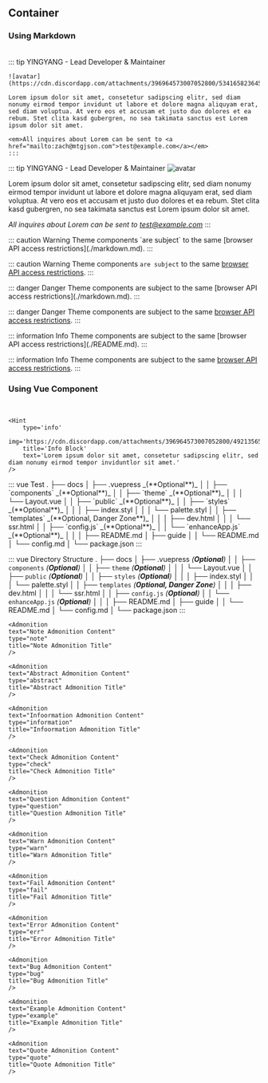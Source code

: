 ## Container

### Using Markdown

<br/>

<Expansion>
    ::: tip YINGYANG - Lead Developer & Maintainer
    
    ![avatar](https://cdn.discordapp.com/attachments/396964573007052800/534165823645024296/YingYang.gif)
    
    Lorem ipsum dolor sit amet, consetetur sadipscing elitr, sed diam nonumy eirmod tempor invidunt ut labore et dolore magna aliquyam erat, sed diam voluptua. At vero eos et accusam et justo duo dolores et ea rebum. Stet clita kasd gubergren, no sea takimata sanctus est Lorem ipsum dolor sit amet.
    
    <em>All inquires about Lorem can be sent to <a href="mailto:zach@mtgjson.com">test@example.com</a></em>
    :::
</Expansion>
  
::: tip YINGYANG - Lead Developer & Maintainer
![avatar](https://cdn.discordapp.com/attachments/396964573007052800/534165823645024296/YingYang.gif)

Lorem ipsum dolor sit amet, consetetur sadipscing elitr, sed diam nonumy eirmod tempor invidunt ut labore et dolore
magna aliquyam erat, sed diam voluptua. At vero eos et accusam et justo duo dolores et ea rebum. Stet clita kasd
gubergren, no sea takimata sanctus est Lorem ipsum dolor sit amet.

<em>All inquires about Lorem can be sent to <a href="mailto:zach@mtgjson.com">test@example.com</a></em>
:::

<Expansion>
    ::: caution Warning
    Theme components `are subject` to the same [browser API access restrictions](./markdown.md).
    :::
</Expansion>

::: caution Warning
Theme components `are subject` to the same [browser API access restrictions](./README.md).
:::

<Expansion>
    ::: danger Danger
    Theme components are subject to the same [browser API access restrictions](./markdown.md).
    :::
</Expansion>

::: danger Danger
Theme components are subject to the same [browser API access restrictions](./markdown.md).
:::

<Expansion>
    ::: information Info
    Theme components are subject to the same [browser API access restrictions](./README.md).
    :::
</Expansion>

::: information Info
Theme components are subject to the same [browser API access restrictions](./README.md).
:::

### Using Vue Component

<br/>
<Expansion lang="vue">

    <Hint
        type='info'
        img='https://cdn.discordapp.com/attachments/396964573007052800/492135655233683458/PaladinHypeMain.gif'
        title='Info Block'
        text='Lorem ipsum dolor sit amet, consetetur sadipscing elitr, sed diam nonumy eirmod tempor inviduntlor sit amet.'
    />

</Expansion>

<Hint
    type='info'
    img='https://cdn.discordapp.com/attachments/396964573007052800/492135655233683458/PaladinHypeMain.gif'
    title='Info Block'
    text='Lorem ipsum dolor sit amet, consetetur sadipscing elitr, sed diam nonumy eirmod tempor invidunt ut labore et dolore magna aliquyam erat, sed diam voluptua. At vero eos et accusam et justo duo dolores et ea rebum. Stet clita kasd gubergren, no sea takimata sanctus est Lorem ipsum dolor sit amet. Lorem ipsum dolor sit amet, consetetur sadipscing elitr, sed diam nonumy eirmod tempor invidunt ut labore et dolore magna aliquyam erat, sed diam voluptua. At vero eos et accusam et justo duo dolores et ea rebum. Stet clita kasd gubergren, no sea takimata sanctus est Lorem ipsum dolor sit amet.'
/>

<Expansion>
    ::: vue Test
    .
    ├── docs
    │   ├── .vuepress _(**Optional**)_
    │   │   ├── `components` _(**Optional**)_
    │   │   ├── `theme` _(**Optional**)_
    │   │   │   └── Layout.vue
    │   │   ├── `public` _(**Optional**)_
    │   │   ├── `styles` _(**Optional**)_
    │   │   │   ├── index.styl
    │   │   │   └── palette.styl
    │   │   ├── `templates` _(**Optional, Danger Zone**)_
    │   │   │   ├── dev.html
    │   │   │   └── ssr.html
    │   │   ├── `config.js` _(**Optional**)_
    │   │   └── `enhanceApp.js` _(**Optional**)_
    │   │ 
    │   ├── README.md
    │   ├── guide
    │   │   └── README.md
    │   └── config.md
    │ 
    └── package.json
    :::
</Expansion>

::: vue Directory Structure
.
├── docs
│ ├── .vuepress _(**Optional**)_
│ │ ├── `components` _(**Optional**)_
│ │ ├── `theme` _(**Optional**)_
│ │ │ └── Layout.vue
│ │ ├── `public` _(**Optional**)_
│ │ ├── `styles` _(**Optional**)_
│ │ │ ├── index.styl
│ │ │ └── palette.styl
│ │ ├── `templates` _(**Optional, Danger Zone**)_
│ │ │ ├── dev.html
│ │ │ └── ssr.html
│ │ ├── `config.js` _(**Optional**)_
│ │ └── `enhanceApp.js` _(**Optional**)_
│ │
│ ├── README.md
│ ├── guide
│ │ └── README.md
│ └── config.md
│
└── package.json
:::

<Expansion lang="vue">

    <Admonition
    text="Note Admonition Content"
    type="note"
    title="Note Admonition Title"
    />

</Expansion>
<Admonition text="Note Admonition Content" type="note" title="Note Admonition Title"/>

<Expansion lang="vue">

    <Admonition
    text="Abstract Admonition Content"
    type="abstract"
    title="Abstract Admonition Title"
    />

</Expansion>
<Admonition text="Abstract Admonition Content" type="abstract" title="Abstract Admonition Title"/>

<Expansion lang="vue">

    <Admonition
    text="Infoormation Admonition Content"
    type="information"
    title="Infoormation Admonition Title"
    />

</Expansion>
<Admonition text="Infoormation Admonition Content" type="information" title="Infoormation Admonition Title"/>

<Expansion lang="vue">

    <Admonition
    text="Check Admonition Content"
    type="check"
    title="Check Admonition Title"
    />

</Expansion>
<Admonition text="Check Admonition Content" type="check" title="Check Admonition Title"/>

<Expansion lang="vue">

    <Admonition
    text="Question Admonition Content"
    type="question"
    title="Question Admonition Title"
    />

</Expansion>
<Admonition text="Question Admonition Content" type="question" title="Question Admonition Title"/>

<Expansion lang="vue">

    <Admonition
    text="Warn Admonition Content"
    type="warn"
    title="Warn Admonition Title"
    />

</Expansion>
<Admonition text="Warn Admonition Content" type="warn" title="Warn Admonition Title"/>

<Expansion lang="vue">

    <Admonition
    text="Fail Admonition Content"
    type="fail"
    title="Fail Admonition Title"
    />

</Expansion>
<Admonition text="Fail Admonition Content" type="fail" title="Fail Admonition Title"/>

<Expansion lang="vue">

    <Admonition
    text="Error Admonition Content"
    type="err"
    title="Error Admonition Title"
    />

</Expansion>
<Admonition text="Error Admonition Content" type="err" title="Error Admonition Title"/>

<Expansion lang="vue">

    <Admonition
    text="Bug Admonition Content"
    type="bug"
    title="Bug Admonition Title"
    />

</Expansion>
<Admonition text="Bug Admonition Content" type="bug" title="Bug Admonition Title"/>

<Expansion lang="vue">

    <Admonition
    text="Example Admonition Content"
    type="example"
    title="Example Admonition Title"
    />

</Expansion>
<Admonition text="Example Admonition Content" type="example" title="Example Admonition Title"/>

<Expansion lang="vue">

    <Admonition
    text="Quote Admonition Content"
    type="quote"
    title="Quote Admonition Title"
    />

</Expansion>
<Admonition text="Quote Admonition Content" type="quote" title="Quote Admonition Title"/>
